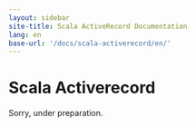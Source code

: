 ```yaml
---
layout: sidebar
site-title: Scala ActiveRecord Documentation
lang: en
base-url: '/docs/scala-activerecord/en/'
---
```


# Scala Activerecord

Sorry, under preparation.
